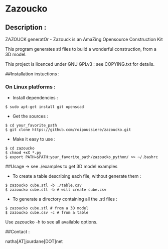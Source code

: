 Zazoucko
=====

## Description :
ZAZOUCK generatOr - Zazouck is an AmaZing Opensource Construction Kit

This program generates stl files to build a wonderful construction, from a 3D model.

This project is licenced under GNU GPLv3 : see COPYING.txt for details.

##Installation instuctions :

### On Linux platforms :
- Install dependencies :

```shell
$ sudo apt-get install git openscad
```

- Get the sources :

```shell
$ cd your_favorite_path
$ git clone https://github.com/roipoussiere/zazoucko.git
```

- Make it easy to use :

```shell
$ cd zazoucko
$ chmod +xX *.py
$ export PATH=$PATH:your_favorite_path/zazoucko_python/ >> ~/.bashrc
```

##Usage
-> see ./examples to get 3D model examples

- To create a table describing each file, without generate them :

```shell
$ zazoucko cube.stl -b ./table.csv
$ zazoucko cube.stl -b # will create cube.csv
```

- To generate a directory containing all the .stl files :

```shell
$ zazoucko cube.stl # from a 3D model
$ zazoucko cube.csv -c # from a table
```

Use zazoucko -h to see all available options.

##Contact :

natha[AT]jourdane[DOT]net
